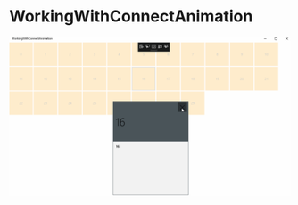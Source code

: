 # WorkingWithConnectAnimation
<p align="center">
  <img src="https://github.com/ZhuMingHao/WorkingWithConnectAnimation/blob/master/1.gif" />
</p>
